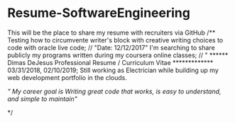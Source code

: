 # Resume-SoftwareEngineering
This will be the place to share my resume with recruiters via GitHub
/** Testing how to circumvente writer's block with creative writing choices to code with oracle live code; 
// "Date: 12/12/2017" I'm searching to share publicly my programs written during my coursera online classes;
// " ****** Dimas DeJesus Professional Resume / Curriculum Vitae   ************* 03/31/2018, 02/10/2019; 
<Blog> Still working as Electrician while building up my web development portfolio in the clouds. </Blog>

<p><em> " My career goal is Writing great code that works, is easy to understand, and simple to maintain" </em></p> */
